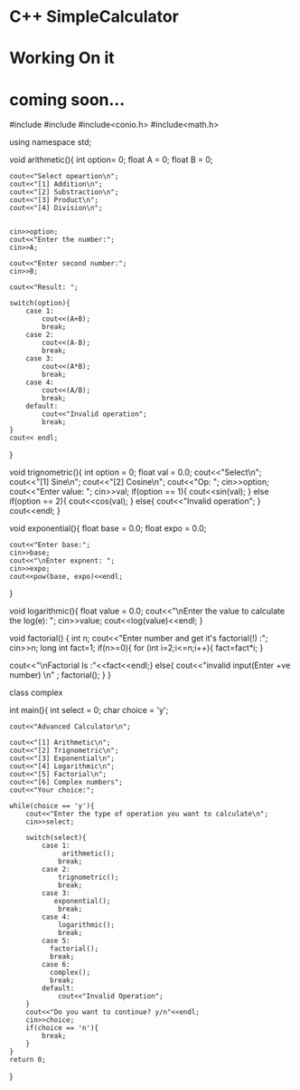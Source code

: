 # C++ SimpleCalculator

# Working On it
# coming soon...

#include<iostream>
#include<cmath>
#include<conio.h>
#include<math.h>

using namespace std;

void arithmetic(){
	int option= 0;
	float A = 0;
	float B = 0;

	cout<<"Select opeartion\n";
	cout<<"[1] Addition\n";
	cout<<"[2] Substraction\n";
	cout<<"[3] Product\n";
	cout<<"[4] Division\n";


	cin>>option;
	cout<<"Enter the number:";
	cin>>A;

	cout<<"Enter second number:";
	cin>>B;

	cout<<"Result: ";

	switch(option){
		case 1:
			cout<<(A+B);
			break;
		case 2:
			cout<<(A-B);
			break;
		case 3:
			cout<<(A*B);
			break;
		case 4:
			cout<<(A/B);
			break;
		default:
			cout<<"Invalid operation";
			break;
	}
	cout<< endl;
}

void trignometric(){
	int option = 0;
	float val = 0.0;
	cout<<"Select\n";
	cout<<"[1] Sine\n";
	cout<<"[2] Cosine\n";
	cout<<"Op: ";
	cin>>option;
	cout<<"Enter value: ";
	cin>>val;
	if(option == 1){
		cout<<sin(val);
	}
	else if(option == 2){
		cout<<cos(val);
	}
	else{
		cout<<"Invalid operation";
	}
	cout<<endl;
}

void exponential(){
	float base = 0.0;
	float expo = 0.0;

	cout<<"Enter base:";
	cin>>base;
	cout<<"\nEnter expnent: ";
	cin>>expo;
	cout<<pow(base, expo)<<endl;
}

void logarithmic(){
	float value = 0.0;
	cout<<"\nEnter the value to calculate the log(e): ";
	cin>>value;
	cout<<log(value)<<endl;
}

void factorial()
{
int n;
cout<<"Enter number and get it's factorial(!) :";
  cin>>n;
  long int fact=1;
  if(n>=0){
  for (int i=2;i<=n;i++){
	  fact=fact*i;
  }

  cout<<"\nFactorial Is :"<<fact<<endl;}
  else{
	  cout<<"invalid input(Enter +ve number) \n" ;
	  factorial();
  }
 }


 class complex

int main(){
	int select = 0;
	char choice = 'y';

	cout<<"Advanced Calculator\n";

	cout<<"[1] Arithmetic\n";
	cout<<"[2] Trignometric\n";
	cout<<"[3] Exponential\n";
	cout<<"[4] Logarithmic\n";
	cout<<"[5] Factorial\n";
	cout<<"[6] Complex numbers";
	cout<<"Your choice:";

	while(choice == 'y'){
		cout<<"Enter the type of operation you want to calculate\n";
		cin>>select;

		switch(select){
			case 1:
				 arithmetic();
				break;
			case 2:
				trignometric();
				break;
			case 3:
			   exponential();
				break;
			case 4:
				logarithmic();
				break;
			case 5:
			  factorial();
			  break;
			case 6:
			  complex();
			  break;
			default:
				cout<<"Invalid Operation";
		}
		cout<<"Do you want to continue? y/n"<<endl;
		cin>>choice;
		if(choice == 'n'){
			break;
		}
	}		
	return 0;
}
